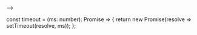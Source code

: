 <!-- Exercícios: promises e async/await -->

<!-- 1. Utilizando o enunciado e código do exercício "as rosas não falam", presentes no bloco de exercícios anterior, você deve implementar a mesma solução, porém utilizando promises e funções async/await (**os dois formatos**). **Dica**: Os `setTimeout`'s dos métodos dos versos devem ser sustituídos por timeouts promisificados. Uma possível implementação de timeout em modo promise é: --> -->

const timeout = (ms: number): Promise<void> => {
  return new Promise(resolve => setTimeout(resolve, ms));
};


